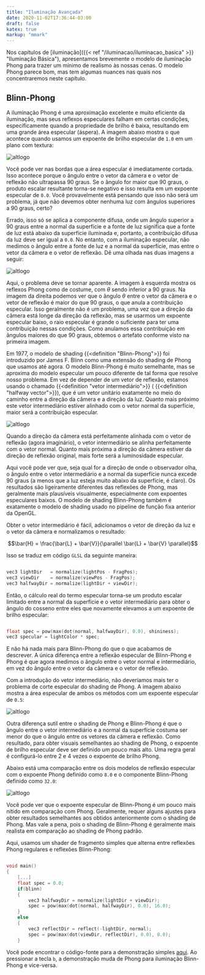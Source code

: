 ```yaml
---
title: "Iluminação Avançada"
date: 2020-11-02T17:36:44-03:00
draft: false
katex: true
markup: "mmark"
---
```


Nos capítulos de [iluminação]({{< ref "/iluminacao/iluminacao_basica" >}} "Iluminação Básica"), apresentamos brevemente o modelo de iluminação Phong para trazer um mínimo de realismo às nossas cenas. O modelo Phong parece bom, mas tem algumas nuances nas quais nos concentraremos neste capítulo.

## Blinn-Phong

A iluminação Phong é uma aproximação excelente e muito eficiente da iluminação, mas seus reflexos especulares falham em certas condições, especificamente quando a propriedade de brilho é baixa, resultando em uma grande área especular (áspera). A imagem abaixo mostra o que acontece quando usamos um expoente de brilho especular de `1.0` em um plano com textura:

![altlogo](https://learnopengl.com/img/advanced-lighting/advanced_lighting_phong_limit.png)

Você pode ver nas bordas que a área especular é imediatamente cortada. Isso acontece porque o ângulo entre o vetor da câmera e o vetor de reflexão não ultrapassa 90 graus. Se o ângulo for maior que 90 graus, o produto escalar resultante torna-se negativo e isso resulta em um expoente especular de `0.0`. Você provavelmente está pensando que isso não será um problema, já que não devemos obter nenhuma luz com ângulos superiores a 90 graus, certo?

Errado, isso só se aplica a componente difusa, onde um ângulo superior a 90 graus entre a normal da superfície e a fonte de luz significa que a fonte de luz está abaixo da superfície iluminada e, portanto, a contribuição difusa da luz deve ser igual a `0.0`. No entanto, com a iluminação especular, não medimos o ângulo entre a fonte de luz e a normal da superfície, mas entre o vetor da câmera e o vetor de reflexão. Dê uma olhada nas duas imagens a seguir:

![altlogo](https://learnopengl.com/img/advanced-lighting/advanced_lighting_over_90.png)

Aqui, o problema deve se tornar aparente. A imagem à esquerda mostra os reflexos Phong como de costume, com $\theta$ sendo inferior a 90 graus. Na imagem da direita podemos ver que o ângulo $\theta$ entre o vetor da câmera e o vetor de reflexão é maior do que 90 graus, o que anula a contribuição especular. Isso geralmente não é um problema, uma vez que a direção da câmera está longe da direção da reflexão, mas se usarmos um expoente especular baixo, o raio especular é grande o suficiente para ter uma contribuição nessas condições. Como anulamos essa contribuição em ângulos maiores do que 90 graus, obtemos o artefato conforme visto na primeira imagem.

Em 1977, o modelo de shading {{<definition "Blinn-Phong">}} foi introduzido por James F. Blinn como uma extensão do shading de Phong que usamos até agora. O modelo Blinn-Phong é muito semelhante, mas se aproxima do modelo especular um pouco diferente de tal forma que resolve nosso problema. Em vez de depender de um vetor de reflexão, estamos usando o chamado {{<definition "vetor intermediário">}} ( {{<definition "halfway vector">}}), que é um vetor unitário exatamente no meio do caminho entre a direção da câmera e a direção da luz. Quanto mais próximo este vetor intermediário estiver alinhado com o vetor normal da superfície, maior será a contribuição especular.

![altlogo](https://learnopengl.com/img/advanced-lighting/advanced_lighting_halfway_vector.png)

Quando a direção da câmera está perfeitamente alinhada com o vetor de reflexão (agora imaginário), o vetor intermediário se alinha perfeitamente com o vetor normal. Quanto mais próxima a direção da câmera estiver da direção de reflexão original, mais forte será a luminosidade especular.

Aqui você pode ver que, seja qual for a direção de onde o observador olha, o ângulo entre o vetor intermediário e a normal da superfície nunca excede 90 graus (a menos que a luz esteja muito abaixo da superfície, é claro). Os resultados são ligeiramente diferentes das reflexões de Phong, mas geralmente mais plausíveis visualmente, especialmente com expoentes especulares baixos. O modelo de shading Blinn-Phong também é exatamente o modelo de shading usado no pipeline de função fixa anterior da OpenGL.

Obter o vetor intermediário é fácil, adicionamos o vetor de direção da luz e o vetor da câmera e normalizamos o resultado:

$$\bar{H} = \frac{\bar{L} + \bar{V}}{\parallel \bar{L} + \bar{V} \parallel}$$

Isso se traduz em código `GLSL` da seguinte maneira:

```cpp

vec3 lightDir   = normalize(lightPos - FragPos);
vec3 viewDir    = normalize(viewPos - FragPos);
vec3 halfwayDir = normalize(lightDir + viewDir);

```

Então, o cálculo real do termo especular torna-se um produto escalar limitado entre a normal da superfície e o vetor intermediário para obter o ângulo do cosseno entre eles que novamente elevamos a um expoente de brilho especular:

```cpp

float spec = pow(max(dot(normal, halfwayDir), 0.0), shininess);
vec3 specular = lightColor * spec;

```

E não há nada mais para Blinn-Phong do que o que acabamos de descrever. A única diferença entre a reflexão especular de Blinn-Phong e Phong é que agora medimos o ângulo entre o vetor normal e intermediário, em vez do ângulo entre o vetor da câmera e o vetor de reflexão.

Com a introdução do vetor intermediário, não deveríamos mais ter o problema de corte especular do shading de Phong. A imagem abaixo mostra a área especular de ambos os métodos com um expoente especular de `0.5`:

![altlogo](https://learnopengl.com/img/advanced-lighting/advanced_lighting_comparrison.png)

Outra diferença sutil entre o shading de Phong e Blinn-Phong é que o ângulo entre o vetor intermediário e a normal da superfície costuma ser menor do que o ângulo entre os vetores da câmera e reflexão. Como resultado, para obter visuais semelhantes ao shading de Phong, o expoente de brilho especular deve ser definido um pouco mais alto. Uma regra geral é configurá-lo entre 2 e 4 vezes o expoente de brilho Phong.

Abaixo está uma comparação entre os dois modelos de reflexão especular com o expoente Phong definido como `8.0` e o componente Blinn-Phong definido como `32.0`:

![altlogo](https://learnopengl.com/img/advanced-lighting/advanced_lighting_comparrison2.png)

Você pode ver que o expoente especular de Blinn-Phong é um pouco mais nítido em comparação com Phong. Geralmente, requer alguns ajustes para obter resultados semelhantes aos obtidos anteriormente com o shading de Phong. Mas vale a pena, pois o shading de Blinn-Phong é geralmente mais realista em comparação ao shading de Phong padrão.

Aqui, usamos um shader de fragmento simples que alterna entre reflexões Phong regulares e reflexões Blinn-Phong:

```cpp

void main()
{
    [...]
    float spec = 0.0;
    if(blinn)
    {
        vec3 halfwayDir = normalize(lightDir + viewDir);  
        spec = pow(max(dot(normal, halfwayDir), 0.0), 16.0);
    }
    else
    {
        vec3 reflectDir = reflect(-lightDir, normal);
        spec = pow(max(dot(viewDir, reflectDir), 0.0), 8.0);
    }

```

Você pode encontrar o código-fonte para a demonstração simples [aqui](/code_viewer_gh.php?code=src/5.advanced_lighting/1.advanced_lighting/advanced_lighting.cpp). Ao pressionar a tecla `b`, a demonstração muda de Phong para iluminação Blinn-Phong e vice-versa.



